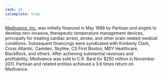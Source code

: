 ```yaml
---
rank: 10
isComplete: true
---
```


<span class="investment__name">[Medivance, Inc.](http://www.medivance.com/)</span> was initially financed in May 1998 by Partisan and angels to develop non-invasive, therapeutic temperature management devices, principally for treating cardiac arrest, stroke, and other brain related medical conditions. Subsequent financings were syndicated with Kimberly Clark, Cross Atlantic, Camden, Skyline, CS First Boston, MDY Healthcare, BlackRock, and others. After achieving substantial revenues and profitability, Medivance was sold to C.R. Bard for $250 million in November 2011. Partisan and related entities achieved a 3.6 times return on Medivance.
